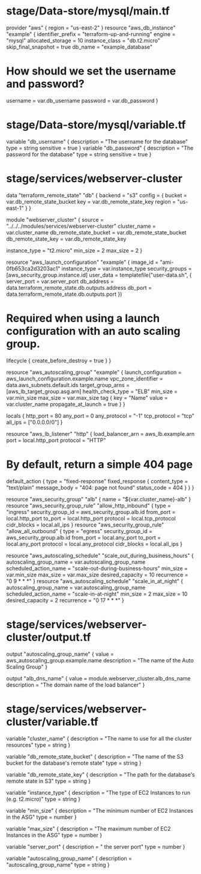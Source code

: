 # stage/Data-store/mysql/main.tf

provider "aws" {
region = "us-east-2"
}
resource "aws_db_instance" "example" {
identifier_prefix = "terraform-up-and-running"
engine = "mysql"
allocated_storage = 10
instance_class = "db.t2.micro"
skip_final_snapshot = true
db_name = "example_database"
# How should we set the username and password?
username = var.db_username
password = var.db_password
}

# stage/Data-store/mysql/variable.tf
variable "db_username" {
description = "The username for the database"
type = string
sensitive = true
}
variable "db_password" {
description = "The password for the database"
type = string
sensitive = true
}

# stage/services/webserver-cluster
data "terraform_remote_state" "db" {
backend = "s3"
config = {
bucket = var.db_remote_state_bucket
key = var.db_remote_state_key
region = "us-east-1"
}
}

module "webserver_cluster" {
source = "../../../modules/services/webserver-cluster"
cluster_name = var.cluster_name
db_remote_state_bucket = var.db_remote_state_bucket
db_remote_state_key = var.db_remote_state_key

instance_type = "t2.micro"
min_size = 2
max_size = 2
}

resource "aws_launch_configuration" "example" {
image_id = "ami-0fb653ca2d3203ac1"
instance_type = var.instance_type
security_groups = [aws_security_group.instance.id]
user_data = templatefile("user-data.sh", {
server_port = var.server_port
db_address = data.terraform_remote_state.db.outputs.address
db_port = data.terraform_remote_state.db.outputs.port
})
# Required when using a launch configuration with an auto scaling group.
lifecycle {
create_before_destroy = true
}
}

resource "aws_autoscaling_group" "example" {
launch_configuration = aws_launch_configuration.example.name
vpc_zone_identifier = data.aws_subnets.default.ids
target_group_arns = [aws_lb_target_group.asg.arn]
health_check_type = "ELB"
min_size = var.min_size
max_size = var.max_size
tag {
key = "Name"
value = var.cluster_name
propagate_at_launch = true
}
}

locals {
http_port = 80
any_port = 0
any_protocol = "-1"
tcp_protocol = "tcp"
all_ips = ["0.0.0.0/0"]
}

resource "aws_lb_listener" "http" {
load_balancer_arn = aws_lb.example.arn
port = local.http_port
protocol = "HTTP"
# By default, return a simple 404 page
default_action {
type = "fixed-response"
fixed_response {
content_type = "text/plain"
message_body = "404: page not found"
status_code = 404
}
}
}


resource "aws_security_group" "alb" {
name = "${var.cluster_name}-alb"
}
resource "aws_security_group_rule" "allow_http_inbound" {
type = "ingress"
security_group_id = aws_security_group.alb.id
from_port = local.http_port
to_port = local.http_port
protocol = local.tcp_protocol
cidr_blocks = local.all_ips
}
resource "aws_security_group_rule" "allow_all_outbound" {
type = "egress"
security_group_id = aws_security_group.alb.id
from_port = local.any_port
to_port = local.any_port
protocol = local.any_protocol
cidr_blocks = local.all_ips
}



resource "aws_autoscaling_schedule" "scale_out_during_business_hours" {
    autoscaling_group_name = var.autoscaling_group_name
scheduled_action_name = "scale-out-during-business-hours"
min_size = var.min_size
max_size = var.max_size
desired_capacity = 10
recurrence = "0 9 * * *"
}
resource "aws_autoscaling_schedule" "scale_in_at_night" {
        autoscaling_group_name = var.autoscaling_group_name
scheduled_action_name = "scale-in-at-night"
min_size = 2
max_size = 10
desired_capacity = 2
recurrence = "0 17 * * *"
}


# stage/services/webserver-cluster/output.tf
output "autoscaling_group_name" {
value = aws_autoscaling_group.example.name
description = "The name of the Auto Scaling Group"
}

output "alb_dns_name" {
value = module.webserver_cluster.alb_dns_name
description = "The domain name of the load balancer"
}

# stage/services/webserver-cluster/variable.tf
variable "cluster_name" {
description = "The name to use for all the cluster resources"
type = string
}

variable "db_remote_state_bucket" {
description = "The name of the S3 bucket for the database's remote state"
type = string
}

variable "db_remote_state_key" {
description = "The path for the database's remote state in S3"
type = string
}

variable "instance_type" {
description = "The type of EC2 Instances to run (e.g. t2.micro)"
type = string
}

variable "min_size" {
description = "The minimum number of EC2 Instances in the ASG"
type = number
}

variable "max_size" {
description = "The maximum number of EC2 Instances in the ASG"
type = number
}

variable "server_port" {
    description = " the server port"
    type = number
}

variable "autoscaling_group_name" {
    description = "autoscaling_group_name"
    type = string
}




